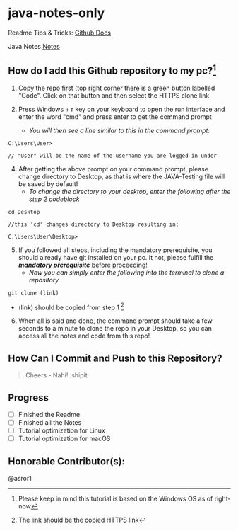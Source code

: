 # java-notes-only

Readme Tips & Tricks: [Github Docs](https://docs.github.com/en/github/writing-on-github/getting-started-with-writing-and-formatting-on-github/basic-writing-and-formatting-syntax)

Java Notes [Notes](Notes.txt) <!-- I am just testing out github repo such as relative links, etc. -->

## How do I add this Github repository to my pc?[^1]

1. Copy the repo first (top right corner there is a green button labelled "Code". Click on that button and then select the HTTPS clone link

2. Press Windows + r key on your keyboard to open the run interface and enter the word "cmd" and press enter to get the command prompt

   - *You will then see a line similar to this in the command prompt:*

```
C:\Users\User>

// "User" will be the name of the username you are logged in under
```

4. After getting the above prompt on your command prompt, please change directory to Desktop, as that is where the JAVA-Testing file will be saved by default!
   - *To change the directory to your desktop, enter the following after the step 2 codeblock*

```
cd Desktop

//this 'cd' changes directory to Desktop resulting in:

C:\Users\User\Desktop>
```

5. If you followed all steps, including the mandatory prerequisite, you should already have git installed on your pc. It not, please fulfill the ***mandatory prerequisite*** before proceeding!
   - *Now you can simply enter the following into the terminal to clone a repository*

```
git clone (link)
```

   - (link) should be copied from step 1 [^2]

6. When all is said and done, the command prompt should take a few seconds to a minute to clone the repo in your Desktop, so you can access all the notes and code from this repo!

## How Can I Commit and Push to this Repository?

> Cheers - Nahi! :shipit:

## Progress
- [ ] Finished the Readme
- [ ] Finished all the Notes
- [ ] Tutorial optimization for Linux
- [ ] Tutorial optimization for macOS

## Honorable Contributor(s):
@asror1

[^1]: Please keep in mind this tutorial is based on the Windows OS as of right-now
[^2]: The link should be the copied HTTPS link
